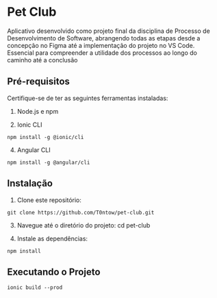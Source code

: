 # Pet Club
Aplicativo desenvolvido como projeto final da disciplina de Processo de Desenvolvimento de Software, 
abrangendo todas as etapas desde a concepção no Figma até a implementação do projeto no VS Code.
Essencial para compreender a utilidade dos processos ao longo do caminho até a conclusão 

## Pré-requisitos
Certifique-se de ter as seguintes ferramentas instaladas:

1. Node.js e npm

2. Ionic CLI
```
npm install -g @ionic/cli
```

4. Angular CLI
```
npm install -g @angular/cli
```


## Instalação
1. Clone este repositório:
```
git clone https://github.com/T0ntow/pet-club.git
```

3. Navegue até o diretório do projeto:
cd pet-club

4. Instale as dependências:
```
npm install
```

## Executando o Projeto
```
ionic build --prod
```



